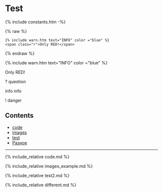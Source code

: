 # Test

{% include constants.htm -%}

{% raw %}
```
{% include warn.htm text="INFO" color ="blue" %}
<span class="r">Only RED!</span>
```
{% endraw %}

{% include warn.htm text="INFO" color ="blue" %}

<span class="r">Only RED!</span>

<span class="warn">?</span> question

<span class="info">info</span> info

<span class="dang">!</span> danger

## Contents

- [code](#code)
- [images](#images)
- [test](#test2)
- [Разное](#разное)

---

<a name="code"></a>
{% include_relative code.md %}

<a name="images"></a>
{% include_relative images_example.md %}

<a name="test2"></a>
{% include_relative test2.md %}


{% include_relative different.md %}


